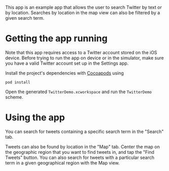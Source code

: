 This app is an example app that allows the user to search Twitter by text or by location. Searches by location in the map view can also be filtered by a given search term.

# Getting the app running

Note that this app requires access to a Twitter account stored on the iOS device. Before trying to run the app on device or in the simulator, make sure you have a valid Twitter account set up in the Settings app.

Install the project's dependencies with [Cocoapods](https://cocoapods.org/) using 
```
pod install
```

Open the generated `TwitterDemo.xcworkspace` and run the `TwitterDemo` scheme.

# Using the app

You can search for tweets containing a specific search term in the "Search" tab.

Tweets can also be found by location in the "Map" tab. Center the map on the geographic region that you want to find tweets in, and tap the "Find Tweets" button. You can also search for tweets with a particular search term in a given geographical region with the Map view.